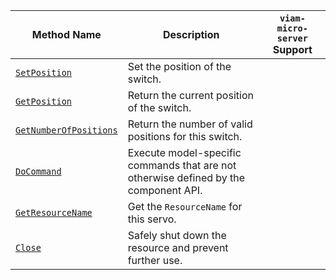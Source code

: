 <!-- prettier-ignore -->
| Method Name | Description | `viam-micro-server` Support |
| ----------- | ----------- | --------------------------- |
| [`SetPosition`](/dev/reference/apis/components/switch/#setposition) | Set the position of the switch. | <p class="center-text"><i class="fas fa-check" title="yes"></i></p> |
| [`GetPosition`](/dev/reference/apis/components/switch/#getposition) | Return the current position of the switch. | <p class="center-text"><i class="fas fa-check" title="yes"></i></p> |
| [`GetNumberOfPositions`](/dev/reference/apis/components/switch/#getnumberofpositions) | Return the number of valid positions for this switch. | <p class="center-text"><i class="fas fa-check" title="yes"></i></p> |
| [`DoCommand`](/dev/reference/apis/components/switch/#docommand) | Execute model-specific commands that are not otherwise defined by the component API. | <p class="center-text"><i class="fas fa-check" title="yes"></i></p> |
| [`GetResourceName`](/dev/reference/apis/components/switch/#getresourcename) | Get the `ResourceName` for this servo. |  |
| [`Close`](/dev/reference/apis/components/switch/#close) | Safely shut down the resource and prevent further use. |  |
